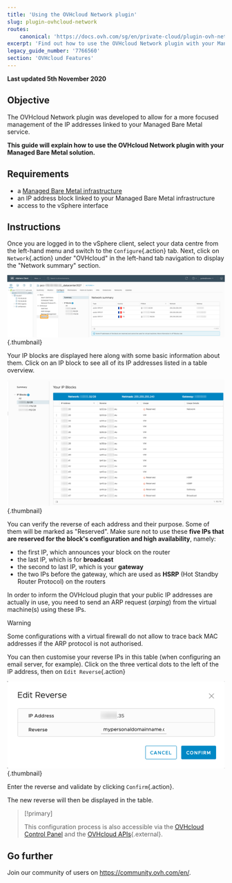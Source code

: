 ```yaml
---
title: 'Using the OVHcloud Network plugin'
slug: plugin-ovhcloud-network
routes:
    canonical: 'https://docs.ovh.com/sg/en/private-cloud/plugin-ovh-network/'
excerpt: 'Find out how to use the OVHcloud Network plugin with your Managed Bare Metal'
legacy_guide_number: '7766560'
section: 'OVHcloud Features'
---
```


**Last updated 5th November 2020**

## Objective

The OVHcloud Network plugin was developed to allow for a more focused management of the IP addresses linked to your Managed Bare Metal service.

**This guide will explain how to use the OVHcloud Network plugin with your Managed Bare Metal solution.**

## Requirements

- a [Managed Bare Metal infrastructure](https://www.ovhcloud.com/en-sg/managed-bare-metal/)
- an IP address block linked to your Managed Bare Metal infrastructure
- access to the vSphere interface

## Instructions

Once you are logged in to the vSphere client, select your data centre from the left-hand menu and switch to the `Configure`{.action} tab. Next, click on `Network`{.action} under "OVHcloud" in the left-hand tab navigation to display the "Network summary" section.

![Network summary](images/ovhcloudplugin_01.png){.thumbnail}

Your IP blocks are displayed here along with some basic information about them. Click on an IP block to see all of its IP addresses listed in a table overview.

![Information about IPs and blocks](images/ovhcloudplugin_02.png){.thumbnail}

You can verify the reverse of each address and their purpose. Some of them will be marked as "Reserved". Make sure not to use these **five IPs that are reserved for the block's configuration and high availability**, namely:

- the first IP, which announces your block on the router
- the last IP, which is for **broadcast**
- the second to last IP, which is your **gateway**
- the two IPs before the gateway, which are used as **HSRP** (Hot Standby Router Protocol) on the routers

In order to inform the OVHcloud plugin that your public IP addresses are actually in use, you need to send an ARP request (_arping_) from the virtual machine(s) using these IPs. 

> [!warning]
> Some configurations with a virtual firewall do not allow to trace back MAC addresses if the ARP protocol is not authorised.
>

You can then customise your reverse IPs in this table (when configuring an email server, for example). Click on the three vertical dots to the left of the IP address, then on `Edit Reverse`{.action} 

![Edit Reverse button](images/ovhcloudplugin_03.png){.thumbnail}

Enter the reverse and validate by clicking `Confirm`{.action}.

The new reverse will then be displayed in the table.

> [!primary]
>
> This configuration process is also accessible via the [OVHcloud Control Panel](https://ca.ovh.com/auth/?action=gotomanager) and the [OVHcloud APIs](https://ca.api.ovh.com/){.external}. 
> 

## Go further

Join our community of users on <https://community.ovh.com/en/>.
